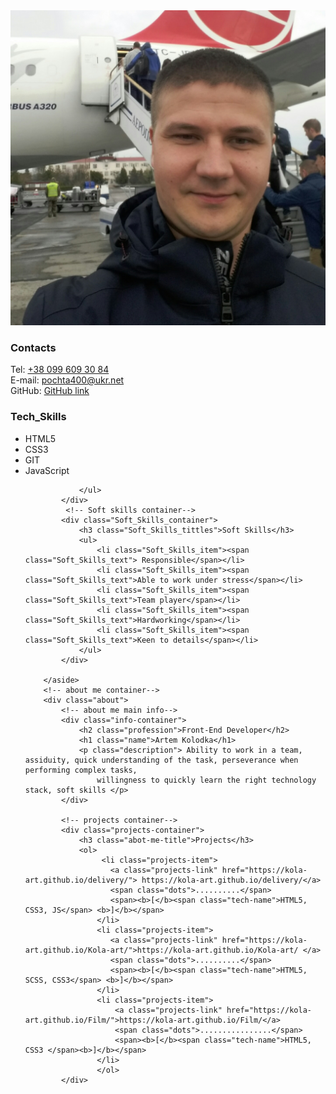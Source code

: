 <div class="wrapper">
        <aside class="sidebar">
            <img class="my_photo" src="IMG_04.jpg" alt="My photo">
            <!-- contacts container-->
            <div class="Contacts">
                <h3 class="contacts_tittle">Contacts</h3>
                <div>
                    <span class="contacts_c">Tel:</span> <a class="contacts_link" href="tel:+38 099 609 30 84"> +38 099 609 30 84</a>
                </div>
                <div>
                    <span class="contacts_c">E-mail:</span> <a class="contacts_link" href="mailto:pochta400@ukr.net">pochta400@ukr.net</a>
                </div>
                <div>
                    <span class="contacts_c">GitHub:</span> <a class="contacts_link" href="https://github.com/Kola-art">GitHub link</a>
                </div>
            </div>
             <div class="Tech_Skills_container">
                <h3 class="Tech_Skills_tittles">Tech_Skills</h3>
                <ul>
                    <li class="Tech_Skills_item"><span class="Tech_Skills_text">HTML5</span></li>
                    <li class="Tech_Skills_item"><span class="Tech_Skills_text">CSS3 </span></li>
                    <li class="Tech_Skills_item"><span class="Tech_Skills_text">GIT </span></li>
                    <li class="Tech_Skills_item"><span class="Tech_Skills_text">JavaScript </span></li>
                    
                </ul>
            </div>
             <!-- Soft skills container-->
            <div class="Soft_Skills_container">
                <h3 class="Soft_Skills_tittles">Soft Skills</h3>
                <ul>
                    <li class="Soft_Skills_item"><span class="Soft_Skills_text"> Responsible</span></li>
                    <li class="Soft_Skills_item"><span class="Soft_Skills_text">Able to work under stress</span></li>
                    <li class="Soft_Skills_item"><span class="Soft_Skills_text">Team player</span></li>
                    <li class="Soft_Skills_item"><span class="Soft_Skills_text">Hardworking</span></li>
                    <li class="Soft_Skills_item"><span class="Soft_Skills_text">Keen to details</span></li>
                </ul>
            </div>

        </aside>
        <!-- about me container-->
        <div class="about">
            <!-- about me main info-->
            <div class="info-container">   
                <h2 class="profession">Front-End Developer</h2>
                <h1 class="name">Artem Kolodka</h1>
                <p class="description"> Ability to work in a team, assiduity, quick understanding of the task, perseverance when performing complex tasks,
                    willingness to quickly learn the right technology stack, soft skills </p>
            </div> 

            <!-- projects container-->
            <div class="projects-container">
                <h3 class="abot-me-title">Projects</h3>
                <ol>
                     <li class="projects-item"> 
                       <a class="projects-link" href="https://kola-art.github.io/delivery/"> https://kola-art.github.io/delivery/</a> 
                       <span class="dots">..........</span>
                       <span><b>[</b><span class="tech-name">HTML5, CSS3, JS</span> <b>]</b></span>
                    </li>
                    <li class="projects-item"> 
                       <a class="projects-link" href="https://kola-art.github.io/Kola-art/">https://kola-art.github.io/Kola-art/ </a> 
                       <span class="dots">..........</span>
                       <span><b>[</b><span class="tech-name">HTML5, SCSS, CSS3</span> <b>]</b></span>
                    </li>
                    <li class="projects-item"> 
                        <a class="projects-link" href="https://kola-art.github.io/Film/">https://kola-art.github.io/Film/</a>   
                        <span class="dots">................</span>
                        <span><b>[</b><span class="tech-name">HTML5, CSS3 </span><b>]</b></span>
                    </li>
                    </ol>
            </div>
            